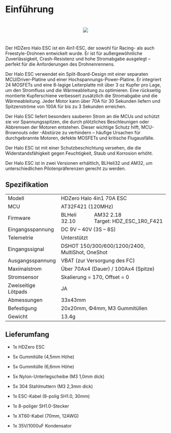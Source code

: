 # Einführung

<div style="display: flex; align-items: center; justify-content: space-around; margin: 40px">
<img src="/halomedia/image31.png" id="image35">
</div>

Der HDZero Halo ESC ist ein 4in1-ESC, der sowohl für Racing- als auch Freestyle-Drohnen entwickelt wurde. Er ist für außergewöhnliche Zuverlässigkeit, Crash-Resistenz und hohe Stromabgabe ausgelegt – perfekt für die Anforderungen des Drohnenrennens.

Der Halo ESC verwendet ein Split-Board-Design mit einer separaten MCU/Driver-Platine und einer Hochspannungs-Power-Platine. Er integriert 24 MOSFETs und eine 8-lagige Leiterplatte mit über 3 oz Kupfer pro Lage, um den Stromfluss und die Wärmeableitung zu optimieren. Eine rückseitig montierte Kupferschiene verbessert zusätzlich die Stromabgabe und die Wärmeableitung. Jeder Motor kann über 70A für 30 Sekunden liefern und Spitzenströme von 100A für bis zu 3 Sekunden erreichen.

Der Halo ESC liefert besonders sauberen Strom an die MCUs und schützt sie vor Spannungsspitzen, die durch plötzliches Beschleunigen oder Abbremsen der Motoren entstehen. Dieser wichtige Schutz hilft, MCU-Brownouts oder -Abstürze zu verhindern – häufige Ursachen für durchgebrannte Motoren, defekte MOSFETs und kritische Flugausfälle.

Der Halo ESC ist mit einer Schutzbeschichtung versehen, die die Widerstandsfähigkeit gegen Feuchtigkeit, Staub und Korrosion erhöht.

Der Halo ESC ist in zwei Versionen erhältlich, BLHeli32 und AM32, um unterschiedlichen Pilotenpräferenzen gerecht zu werden.

## Spezifikation

<table id="table3">
<tr>
<td>Modell</td>
<td colspan="2">HDZero Halo 4in1 70A ESC</td>
</tr>
<tr>
<td>MCU</td>
<td colspan="2">AT32F421 (120MHz)</td>
</tr>
<tr>
<td>Firmware</td>
<td>BLHeli 32.10</td>
<td>AM32 2.18<br>Target: HDZ_ESC_1R0_F421</td>
</tr>
<tr>
<td>Eingangsspannung</td>
<td colspan="2">DC 9V – 40V (3S – 8S)</td>
</tr>
<tr>
<td>Telemetrie</td>
<td colspan="2">Unterstützt</td>
</tr>
<tr>
<td>Eingangssignal</td>
<td colspan="2">DSHOT 150/300/600/1200/2400, MultiShot, OneShot&nbsp;</td>
</tr>
<tr>
<td>Ausgangsspannung</td>
<td colspan="2">VBAT (zur Versorgung des FC)</td>
</tr>
<tr>
<td>Maximalstrom</td>
<td colspan="2">Über 70Ax4 (Dauer) / 100Ax4 (Spitze)</td>
</tr>
<tr>
<td>Stromsensor</td>
<td colspan="2">Skalierung = 170, Offset = 0</td>
</tr>
<tr>
<td>Zweiseitige Lötpads</td>
<td colspan="2">JA</td>
</tr>
<tr>
<td>Abmessungen</td>
<td colspan="2">33x43mm</td>
</tr>
<tr>
<td>Befestigung</td>
<td colspan="2">20x20mm, Φ4mm, M3 Gummitüllen</td>
</tr>
<tr>
<td>Gewicht</td>
<td colspan="2">13.4g</td>
</tr>
</table>

<div class="page"></div>

## Lieferumfang  

- 1x HDZero ESC

- 5x Gummitülle (4,5mm Höhe)

- 5x Gummitülle (6,6mm Höhe)

- 5x Nylon-Unterlegscheibe (M3 1,0mm dick)

- 5x 304 Stahlmuttern (M3 2,3mm dick)

- 1x ESC-Kabel (8-polig SH1.0, 30mm)

- 1x 8-poliger SH1.0-Stecker

- 1x XT60-Kabel (70mm, 12AWG)

- 1x 35V/1000uF Kondensator
